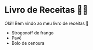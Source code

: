 # Livro de Receitas :woman_cook:

Olá!! Bem vindo ao meu livro de receitas :clap:

- Strogonoff de frango
- Pavê
- Bolo de cenoura